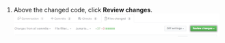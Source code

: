 1. Above the changed code, click **Review changes**. ![Review changes button](/assets/images/help/pull_requests/review-changes-button.png)
